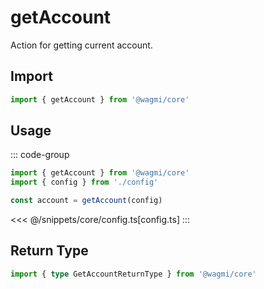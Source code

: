 # getAccount

Action for getting current account.

## Import

```ts
import { getAccount } from '@wagmi/core'
```

## Usage

::: code-group
```ts [index.ts]
import { getAccount } from '@wagmi/core'
import { config } from './config'

const account = getAccount(config)
```
<<< @/snippets/core/config.ts[config.ts]
:::

## Return Type

```ts
import { type GetAccountReturnType } from '@wagmi/core'
```

<!--@include: @shared/getAccount-return-type.md-->
